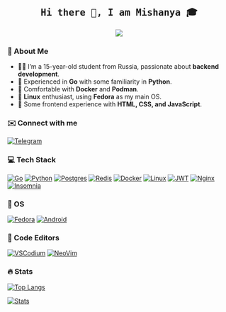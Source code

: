 <h2 align='center'><samp><strong>Hi there 👋, I am Mishanya 🎓</strong></samp></h2>
  
<p align="center">
  <img
    src="https://readme-typing-svg.herokuapp.com?font=Jetbrains+Mono&color=fff&center=true&lines=I+love+coding"
  />
</p>

### 🚀 About Me

- 👨‍💻 I’m a 15-year-old student from Russia, passionate about **backend development**.
- 🔧 Experienced in **Go** with some familiarity in **Python**.
- 🐳 Comfortable with **Docker** and **Podman**.
- 🐧 **Linux** enthusiast, using **Fedora** as my main OS.
- 🎨 Some frontend experience with **HTML, CSS, and JavaScript**.

### ✉️ Connect with me
[![Telegram](https://img.shields.io/badge/Telegram-2CA5E0?style=for-the-badge&logo=telegram&logoColor=white)](https://t.me/misshanya7)

### 💻 Tech Stack

[![Go](https://img.shields.io/badge/Go-%2300ADD8.svg?style=for-the-badge&logo=go&logoColor=white)](#)
[![Python](https://img.shields.io/badge/Python-3776AB?style=for-the-badge&logo=python&logoColor=fff)](#)
[![Postgres](https://img.shields.io/badge/Postgres-%23316192.svg?style=for-the-badge&logo=postgresql&logoColor=white)](#)
[![Redis](https://img.shields.io/badge/redis-%23DD0031.svg?style=for-the-badge&logo=redis&logoColor=white)](#)
[![Docker](https://img.shields.io/badge/Docker-2496ED?style=for-the-badge&logo=docker&logoColor=fff)](#)
[![Linux](https://img.shields.io/badge/Linux-FCC624?style=for-the-badge&logo=linux&logoColor=black)](#)
[![JWT](https://img.shields.io/badge/JWT-black?style=for-the-badge&logo=JSON%20web%20tokens)](#)
[![Nginx](https://img.shields.io/badge/nginx-%23009639.svg?style=for-the-badge&logo=nginx&logoColor=white)](#)
[![Insomnia](https://img.shields.io/badge/Insomnia-black?style=for-the-badge&logo=insomnia&logoColor=5849BE)](#)

### 🐧 OS

[![Fedora](https://img.shields.io/badge/Fedora-51A2DA?style=for-the-badge&logo=fedora&logoColor=fff)](#)
[![Android](https://img.shields.io/badge/Android-3DDC84?style=for-the-badge&logo=android&logoColor=white)](#)

### 📝 Code Editors

[![VSCodium](https://img.shields.io/badge/VSCodium-2F80ED?style=for-the-badge&logo=vscodium&logoColor=fff)](#)
[![NeoVim](https://img.shields.io/badge/NeoVim-%2357A143.svg?&style=for-the-badge&logo=neovim&logoColor=white)](#)

### 🔥 Stats

[![Top Langs](https://github-readme-stats.vercel.app/api/top-langs/?username=misshanya&layout=compact&theme=dracula)](#)

[![Stats](https://github-readme-stats.vercel.app/api?username=misshanya&show_icons=true&theme=dracula)](#)
